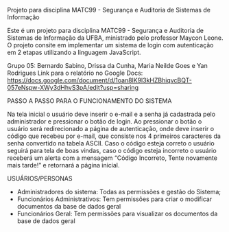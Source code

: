 Projeto para disciplina MATC99 - Segurança e Auditoria de Sistemas de Informação

Este é um projeto para disciplina MATC99 - Segurança e Auditoria de Sistemas de Informação da UFBA, ministrado pelo professor Maycon Leone. O projeto consite em implementar um sistema de login com autenticação em 2 etapas utilizando a linguagem JavaScript.

Grupo 05: Bernardo Sabino, Drissa da Cunha, Maria Neilde Goes e Yan Rodrigues
Link para o relatório no Google Docs: https://docs.google.com/document/d/1oan8lK9l3kHZBhiqvcBQT-057eNspw-XWy3dHhvS3pA/edit?usp=sharing 

PASSO A PASSO PARA O FUNCIONAMENTO DO SISTEMA

Na tela inicial o usuário deve inserir o e-mail e a senha já cadastrada pelo administrador e pressionar o botão de login.
Ao pressionar o botão o usuário será redirecionado a página de autenticação, onde deve inserir o código que recebeu por e-mail, que consiste nos 4 primeiros caracteres da senha convertido na tabela ASCII.
Caso o código esteja correto o usuário seguirá para tela de boas vindas, caso o código esteja incorreto o usuário receberá um alerta com a mensagem “Código Incorreto, Tente novamente mais tarde!” e retornará a página inicial.

USUÁRIOS/PERSONAS 
- Administradores do sistema:  Todas as permissões e gestão do Sistema;
- Funcionários Administrativos:  Tem permissões para criar o modificar documentos da base de dados geral
- Funcionários Geral:  Tem permissões para visualizar os documentos da base de dados geral
